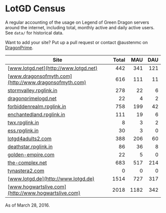# LotGD Census
A regular accounting of the usage on Legend of Green Dragon servers around the internet, including total, monthly active and daily active users. See `data/` for historical data.

Want to add your site? Put up a pull request or contact @austenmc on [DragonPrime](http://dragonprime.net).


Site | Total | MAU | DAU
--- | ---:| ---:| ---:
[www.lotgd.net](http://www.lotgd.net)|442|341|121
[www.dragonsofmyth.com](http://www.dragonsofmyth.com)|616|111|11
[stormvalley.rpglink.in](http://stormvalley.rpglink.in)|278|22|6
[dragonprimelogd.net](http://dragonprimelogd.net)|22|4|2
[forbiddenrealm.rpglink.in](http://forbiddenrealm.rpglink.in)|758|199|42
[enchantedland.rpglink.in](http://enchantedland.rpglink.in)|111|19|6
[twx.rpglink.in](http://twx.rpglink.in)|8|3|2
[ess.rpglink.in](http://ess.rpglink.in)|30|3|0
[lotgd4adults2.com](http://lotgd4adults2.com)|388|206|60
[deathstar.rpglink.in](http://deathstar.rpglink.in)|86|36|8
[golden-empire.com](http://golden-empire.com)|22|5|0
[the-complex.net](http://the-complex.net)|683|517|214
[tynastera2.com](http://tynastera2.com)|0|0|0
[www.lotgd.de](http://www.lotgd.de)|1514|727|317
[www.hogwartslive.com](http://www.hogwartslive.com)|2018|1182|342

As of March 28, 2016.
